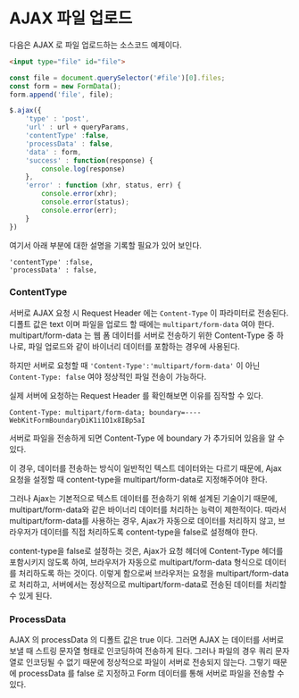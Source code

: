 # AJAX 파일 업로드

다음은 AJAX 로 파일 업로드하는 소스코드 예제이다.

```html
<input type="file" id="file">
```

```javascript
const file = document.querySelector('#file')[0].files;
const form = new FormData();
form.append('file', file);

$.ajax({
    'type' : 'post',
    'url' : url + queryParams,
    'contentType' :false,
    'processData' : false,
    'data' : form,
    'success' : function(response) {
        console.log(response)
    },
    'error' : function (xhr, status, err) {
        console.error(xhr);
        console.error(status);
        console.error(err);
    }
})
```

여기서 아래 부분에 대한 설명을 기록할 필요가 있어 보인다.

```
'contentType' :false,
'processData' : false,
```

### ContentType

서버로 AJAX 요청 시 Request Header 에는 ```Content-Type``` 이 파라미터로 전송된다. 디폴트 값은 text 이며 파일을 업로드 할 때에는 ```multipart/form-data``` 여야 한다.
multipart/form-data 는 웹 폼 데이터를 서버로 전송하기 위한 Content-Type 중 하나로, 파일 업로드와 같이 바이너리 데이터를 포함하는 경우에 사용된다.

하지만 서버로 요청할 때 ```'Content-Type':'multipart/form-data'``` 이 아닌 ```Content-Type: false``` 여야 정상적인 파일 전송이 가능하다.

실제 서버에 요청하는 Request Header 를 확인해보면 이유를 짐작할 수 있다.

```
Content-Type: multipart/form-data; boundary=----WebKitFormBoundaryDiK1i1O1x8IBp5aI
```

서버로 파일을 전송하게 되면 Content-Type 에 boundary 가 추가되어 있음을 알 수 있다. 

이 경우, 데이터를 전송하는 방식이 일반적인 텍스트 데이터와는 다르기 때문에, Ajax 요청을 설정할 때 content-type을 multipart/form-data로 지정해주어야 한다.

그러나 Ajax는 기본적으로 텍스트 데이터를 전송하기 위해 설계된 기술이기 때문에, multipart/form-data와 같은 바이너리 데이터를 처리하는 능력이 제한적이다. 
따라서 multipart/form-data를 사용하는 경우, Ajax가 자동으로 데이터를 처리하지 않고, 브라우저가 데이터를 직접 처리하도록 content-type을 false로 설정해야 한다. 

content-type을 false로 설정하는 것은, Ajax가 요청 헤더에 Content-Type 헤더를 포함시키지 않도록 하여, 
브라우저가 자동으로 multipart/form-data 형식으로 데이터를 처리하도록 하는 것이다. 이렇게 함으로써 브라우저는 요청을 multipart/form-data로 처리하고, 
서버에서는 정상적으로 multipart/form-data로 전송된 데이터를 처리할 수 있게 된다.

### ProcessData

AJAX 의 processData 의 디폴트 값은 true 이다. 그러면 AJAX 는 데이터를 서버로 보낼 때 스트링 문자열 형태로 인코딩하여 전송하게 된다. 
그러나 파일의 경우 쿼리 문자열로 인코딩될 수 없기 때문에 정상적으로 파일이 서버로 전송되지 않는다. 그렇기 때문에 processData 를 false 로 지정하고
Form 데이터를 통해 서버로 파일을 전송할 수 있다. 